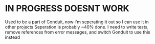 # IN PROGRESS DOESNT WORK
Used to be a part of Gonduit, now i'm seperating it out so I can use it in other projects
Seperation is probably ~40% done. I need to write tests, remove references from error messages, and switch Gonduit to use this instead